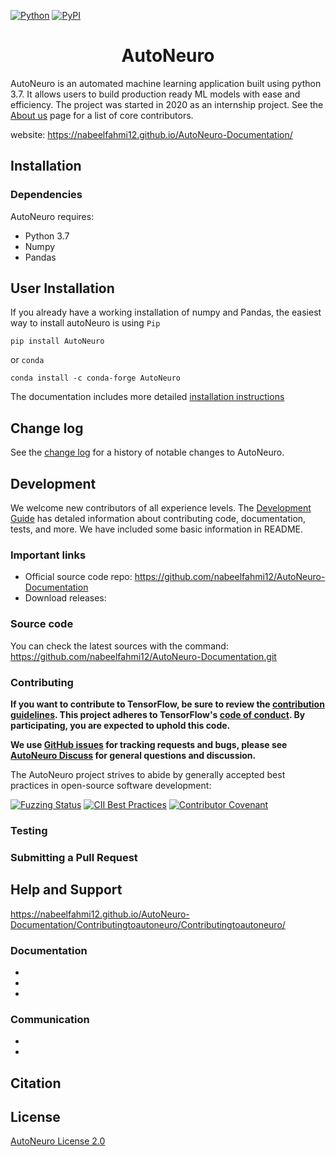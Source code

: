 [![Python](https://img.shields.io/pypi/pyversions/tensorflow.svg?style=plastic)](https://badge.fury.io/py/tensorflow) [![PyPI](https://badge.fury.io/py/tensorflow.svg)](https://badge.fury.io/py/tensorflow)

<h1> <center>AutoNeuro</center></h1>

AutoNeuro is an automated machine learning application built using python 3.7. It allows users to build production ready ML models with ease and efficiency.
The project was started in 2020 as an internship project. See the [About us](https://nabeelfahmi12.github.io/AutoNeuro-Documentation/GettingStarted/GettingStarted/) page for a list of core contributors.

website: https://nabeelfahmi12.github.io/AutoNeuro-Documentation/


## Installation

### Dependencies

AutoNeuro requires:
* Python 3.7
* Numpy
* Pandas

## User Installation
If you already have a working installation of numpy and Pandas, the easiest way to install autoNeuro is using ```Pip```

```
pip install AutoNeuro
```
or ``` conda ```

```
conda install -c conda-forge AutoNeuro
```
The documentation includes more detailed [installation instructions](https://nabeelfahmi12.github.io/AutoNeuro-Documentation/GettingStarted/How%20to%20use/)
## Change log
See the [change log]() for a history of notable changes to AutoNeuro.

## Development
We welcome new contributors of all experience levels. The [Development Guide](https://nabeelfahmi12.github.io/AutoNeuro-Documentation/ForDevelopers/MethodsforModelbuilding/) has detaled information about contributing code, documentation, tests, and more. 
We have included some basic information in README.

### Important links
* Official source code repo: https://github.com/nabeelfahmi12/AutoNeuro-Documentation
* Download releases: 

### Source code
You can check the latest sources with the command:
https://github.com/nabeelfahmi12/AutoNeuro-Documentation.git

### Contributing

**If you want to contribute to TensorFlow, be sure to review the
[contribution guidelines](CONTRIBUTING.md). This project adheres to TensorFlow's
[code of conduct](CODE_OF_CONDUCT.md). By participating, you are expected to
uphold this code.**

**We use [GitHub issues](  https://github.com/nabeelfahmi12/AutoNeuro-Documentation) for
tracking requests and bugs, please see
[AutoNeuro Discuss](https://groups.google.com/a/tensorflow.org/forum/#!forum/discuss)
for general questions and discussion.**

The AutoNeuro project strives to abide by generally accepted best practices in
open-source software development:

[![Fuzzing Status](https://oss-fuzz-build-logs.storage.googleapis.com/badges/tensorflow.svg)](https://bugs.chromium.org/p/oss-fuzz/issues/list?sort=-opened&can=1&q=proj:tensorflow)
[![CII Best Practices](https://bestpractices.coreinfrastructure.org/projects/1486/badge)](https://bestpractices.coreinfrastructure.org/projects/1486)
[![Contributor Covenant](https://img.shields.io/badge/Contributor%20Covenant-v1.4%20adopted-ff69b4.svg)](CODE_OF_CONDUCT.md)

### Testing

### Submitting a Pull Request



## Help and Support
https://nabeelfahmi12.github.io/AutoNeuro-Documentation/Contributingtoautoneuro/Contributingtoautoneuro/
### Documentation
*   
*   
*
### Communication
*
*
## Citation
## License

[AutoNeuro License 2.0](LICENSE)
